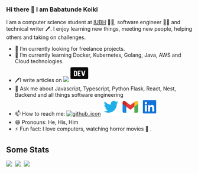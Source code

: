 ### Hi there 👋 I am Babatunde Koiki

<head>
<link href='https://unpkg.com/boxicons@2.0.9/css/boxicons.min.css' rel='stylesheet'>
</head>

I am a computer science student at [IUBH](www.iu.org) 🧑‍🎓, software engineer 👨‍💻 and technical writer 🖊️.
I enjoy learning new things, meeting new people, helping others and taking on challenges.

- 🔭 I’m currently looking for freelance projects.
- 🌱 I’m currently learning Docker, Kubernetes, Golang, Java, AWS and Cloud technologies.
- 🖊️I️️ write articles on [<img src="https://lever-client-logos.s3.us-west-2.amazonaws.com/762fd4bd-7d50-4ac3-80d3-bad44702bf87-1604363697348.png" height="24">](https://medium.com/@bkoiki950) [<img src="https://github.com/Xavier577/Xavier577/raw/main/icons/devto.svg" alt="de_to_icon">](https://dev.to/bkoiki950)
- 💬 Ask me about Javascript, Typescript, Python Flask, React, Nest, Backend and all things software engineering
- 📫 How to reach me: [<img src="https://play-lh.googleusercontent.com/PCpXdqvUWfCW1mXhH1Y_98yBpgsWxuTSTofy3NGMo9yBTATDyzVkqU580bfSln50bFU" alt="github_icon" height="24">](http://github.com/Babatunde13)
  [![twitter_icon](https://github.com/Xavier577/Xavier577/raw/main/icons/twitter.svg)](https://twitter.com/bkoiki950)
  [![gmail_icon](https://github.com/Xavier577/Xavier577/raw/main/icons/gmail.svg)](mailto:koikibabatunde14@gmail.com)
  [![linkedIn_icon](https://github.com/Xavier577/Xavier577/raw/main/icons/linkedin.svg)](https://www.linkedin.com/in/babatunde-koiki-2002/)
- 😄 Pronouns: He, His, Him
- ⚡ Fun fact: I love computers, watching horror movies 🍿 .

## Some Stats

<div>
<a href="https://github.com/anuraghazra/github-readme-stats"><img height="145em" src="https://github-readme-stats-bpires.vercel.app/api?username=Babatunde13&hide_title=true&line_height=25&hide_rank=false&theme=dark&show_icons=true&hide_border=true"></a>&nbsp;
<a href="https://github.com/denvercoder1/github-readme-streak-stats"><img height="145em" src="https://github-readme-streak-stats.herokuapp.com/?user=Babatunde13&theme=dark&hide_border=true"></a>&nbsp;
<a href="https://github.com/anuraghazra/github-readme-stats"><img height="129.6em" src="https://github-readme-stats-bpires.vercel.app/api/top-langs/?username=Babatunde13&layout=compact&card_width=400&hide_title=true&theme=dark&t&langs_count=10&hide_border=true"></a>&nbsp;
</div>
